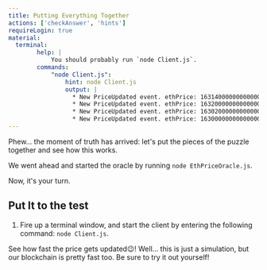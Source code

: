 ```yaml
---
title: Putting Everything Together
actions: ['checkAnswer', 'hints']
requireLogin: true
material:
  terminal:
        help: |
            You should probably run `node Client.js`.
        commands:
            "node Client.js":
                hint: node Client.js
                output: |
                  * New PriceUpdated event. ethPrice: 163140000000000000000
                  * New PriceUpdated event. ethPrice: 163200000000000000000
                  * New PriceUpdated event. ethPrice: 163020000000000000000
                  * New PriceUpdated event. ethPrice: 163000000000000000000
---
```


Phew... the moment of truth has arrived: let's put the pieces of the puzzle together and see how this works.

We went ahead and started the oracle by running `node EthPriceOracle.js`.

Now, it's your turn.

## Put It to the test

 1. Fire up a terminal window, and start the client by entering the following command: `node Client.js`.

See how fast the price gets updated😉! Well... this is just a simulation, but our blockchain is pretty fast too. Be sure to try it out yourself!